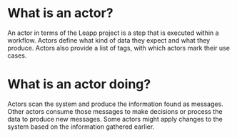 # What is an actor?
 
An actor in terms of the Leapp project is a step that is executed within a workflow.
Actors define what kind of data they expect and what they produce. Actors also
provide a list of tags, with which actors mark their use cases.

# What is an actor doing?

Actors scan the system and produce the information found as messages.
Other actors consume those messages to make decisions or process the data
to produce new messages.
Some actors might apply changes to the system based on the information gathered earlier.
